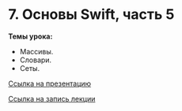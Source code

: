 # 7. Основы Swift, часть 5

**Темы урока:**

- Массивы.
- Словари.
- Сеты.


[Ссылка на презентацию](https://github.com/NiFilonov/eltex-code-from-lessons/tree/4-lesson-oop)

[Ссылка на запись лекции](https://docs.google.com/presentation/d/1hOuq5bT-6hg2sL2feYHcbazoyBcjfsIMxorC_hvIUFQ/edit?usp=sharing)
